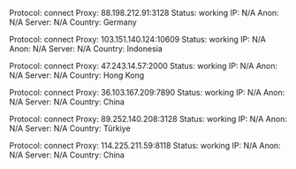 Protocol: connect
Proxy: 88.198.212.91:3128
Status: working
IP: N/A
Anon: N/A
Server: N/A
Country: Germany

Protocol: connect
Proxy: 103.151.140.124:10609
Status: working
IP: N/A
Anon: N/A
Server: N/A
Country: Indonesia

Protocol: connect
Proxy: 47.243.14.57:2000
Status: working
IP: N/A
Anon: N/A
Server: N/A
Country: Hong Kong

Protocol: connect
Proxy: 36.103.167.209:7890
Status: working
IP: N/A
Anon: N/A
Server: N/A
Country: China

Protocol: connect
Proxy: 89.252.140.208:3128
Status: working
IP: N/A
Anon: N/A
Server: N/A
Country: Türkiye

Protocol: connect
Proxy: 114.225.211.59:8118
Status: working
IP: N/A
Anon: N/A
Server: N/A
Country: China

